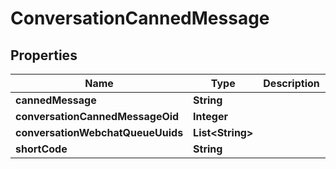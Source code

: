 
# ConversationCannedMessage

## Properties
Name | Type | Description | Notes
------------ | ------------- | ------------- | -------------
**cannedMessage** | **String** |  |  [optional]
**conversationCannedMessageOid** | **Integer** |  |  [optional]
**conversationWebchatQueueUuids** | **List&lt;String&gt;** |  |  [optional]
**shortCode** | **String** |  |  [optional]



